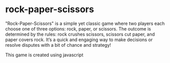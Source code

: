 # rock-paper-scissors
"Rock-Paper-Scissors" is a simple yet classic game where two players each choose one of three options: rock, paper, or scissors. The outcome is determined by the rules: rock crushes scissors, scissors cut paper, and paper covers rock. It’s a quick and engaging way to make decisions or resolve disputes with a bit of chance and strategy!

This game is created using javascript
